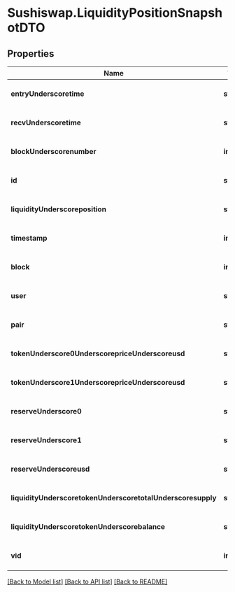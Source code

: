 # Sushiswap.LiquidityPositionSnapshotDTO

## Properties
Name | Type | Description | Notes
------------ | ------------- | ------------- | -------------
**entryUnderscoretime** | **string** |  | [optional] [default to null]
**recvUnderscoretime** | **string** |  | [optional] [default to null]
**blockUnderscorenumber** | **integer** |  | [optional] [default to null]
**id** | **string** |  | [optional] [default to null]
**liquidityUnderscoreposition** | **string** |  | [optional] [default to null]
**timestamp** | **integer** |  | [optional] [default to null]
**block** | **integer** |  | [optional] [default to null]
**user** | **string** |  | [optional] [default to null]
**pair** | **string** |  | [optional] [default to null]
**tokenUnderscore0UnderscorepriceUnderscoreusd** | **string** |  | [optional] [default to null]
**tokenUnderscore1UnderscorepriceUnderscoreusd** | **string** |  | [optional] [default to null]
**reserveUnderscore0** | **string** |  | [optional] [default to null]
**reserveUnderscore1** | **string** |  | [optional] [default to null]
**reserveUnderscoreusd** | **string** |  | [optional] [default to null]
**liquidityUnderscoretokenUnderscoretotalUnderscoresupply** | **string** |  | [optional] [default to null]
**liquidityUnderscoretokenUnderscorebalance** | **string** |  | [optional] [default to null]
**vid** | **integer** |  | [optional] [default to null]

[[Back to Model list]](../README.md#documentation-for-models) [[Back to API list]](../README.md#documentation-for-api-endpoints) [[Back to README]](../README.md)


